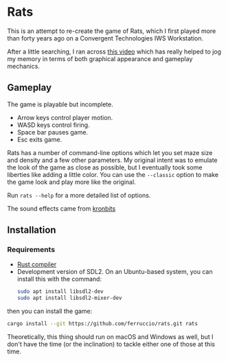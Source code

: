 # Rats

This is an attempt to re-create the game of Rats, which I first played more than
forty years ago on a Convergent Technologies IWS Workstation.

After a little searching, I ran across
[this video](https://www.youtube.com/watch?v=CBqMuL_LlP4) which has really
helped to jog my memory in terms of both graphical appearance and gameplay
mechanics.

## Gameplay

The game is playable but incomplete.

- Arrow keys control player motion.
- WASD keys control firing.
- Space bar pauses game.
- Esc exits game.

Rats has a number of command-line options which let you set maze size and
density and a few other parameters. My original intent was to emulate the look
of the game as close as possible, but I eventually took some liberties like
adding a little color. You can use the `--classic` option to make the game look
and play more like the original.

Run `rats --help` for a more detailed list of options.

The sound effects came from [kronbits](https://kronbits.itch.io/freesfx)

## Installation

### Requirements

- [Rust compiler](https://www.rust-lang.org/)
- Development version of SDL2. On an Ubuntu-based system, you can install this
  with the command:
  ```sh
  sudo apt install libsdl2-dev
  sudo apt install libsdl2-mixer-dev
  ```

then you can install the game:

```sh
cargo install --git https://github.com/ferruccio/rats.git rats
```

Theoretically, this thing should run on macOS and Windows as well, but I don't
have the time (or the inclination) to tackle either one of those at this time.
